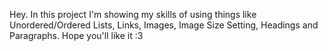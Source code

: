 Hey. In this project I'm showing my skills of using things like Unordered/Ordered Lists, Links, Images, Image Size Setting, Headings and Paragraphs. Hope you'll like it :3